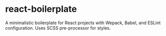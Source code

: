 # react-boilerplate
A minimalistic boilerplate for React projects with Wepack, Babel, and ESLint configuration. Uses SCSS pre-processor for styles.
